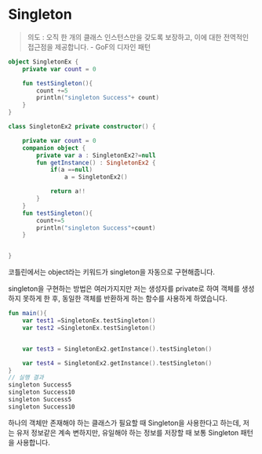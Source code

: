 # Singleton

> 의도 : 오직 한 개의 클래스 인스턴스만을 갖도록 보장하고, 이에 대한 전역적인 접근점을 제공합니다. - GoF의 디자인 패턴



```kt
object SingletonEx {
    private var count = 0

    fun testSingleton(){
        count +=5
        println("singleton Success"+ count)
    }
}

class SingletonEx2 private constructor() {

    private var count = 0
    companion object {
        private var a : SingletonEx2?=null
        fun getInstance() : SingletonEx2 {
            if(a ==null)
                a = SingletonEx2()

            return a!!
        }
    }
    fun testSingleton(){
        count+=5
        println("singleton Success"+count)
    }


}
```
코틀린에서는 object라는 키워드가 singleton을 자동으로 구현해줍니다.

 singleton을 구현하는 방법은 여러가지지만 저는 생성자를 private로 하여 객체를 생성하지 못하게 한 후, 동일한 객체를 반환하게 하는 함수를 사용하게 하였습니다.


```kt
fun main(){
    var test1 =SingletonEx.testSingleton()
    var test2 =SingletonEx.testSingleton()


    var test3 = SingletonEx2.getInstance().testSingleton()

    var test4 = SingletonEx2.getInstance().testSingleton()
}
// 실행 결과
singleton Success5
singleton Success10
singleton Success5
singleton Success10

```
하나의 객체만 존재해야 하는 클래스가 필요할 때 Singleton을 사용한다고 하는데, 저는 유저 정보같은 계속 변하지만, 유일해야 하는 정보를 저장할 때 보통 Singleton 패턴을 사용합니다.
